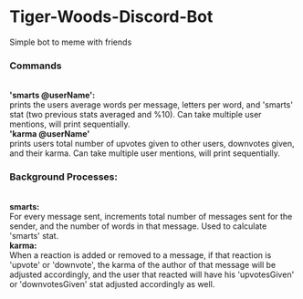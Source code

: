 # Tiger-Woods-Discord-Bot
Simple bot to meme with friends<br>
<par>
<h3>Commands</h3><br>
<strong>'smarts @userName':</strong><br> prints the users average words per message, letters per word, and 'smarts' stat (two previous stats averaged and                            %10). Can take multiple user mentions, will print sequentially.<br>
<strong>'karma @userName'</strong><br> prints users total number of upvotes given to other users, downvotes given, and their karma. Can take multiple                             user mentions, will print sequentially.<br>
  <h3>Background Processes:</h3><br>
  <strong>smarts:</strong><br> For every message sent, increments total number of messages sent for the sender, and the number of words in that                           message. Used to calculate 'smarts' stat.<br>
  <strong>karma:</strong><br> When a reaction is added or removed to a message, if that reaction is 'upvote' or 'downvote', the karma of the                             author of that message will be adjusted accordingly, and the user that reacted will have his 'upvotesGiven' or                             'downvotesGiven' stat adjusted accordingly as well.</par>
